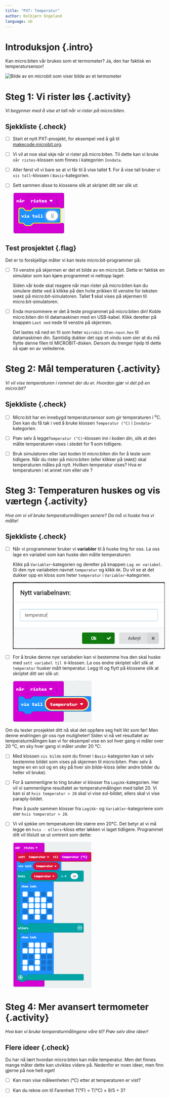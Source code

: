 ```yaml
---
title: "PXT: Temperatur"
author: Kolbjørn Engeland
language: nb
---
```



# Introduksjon {.intro}

Kan micro:biten vår brukes som et termometer? Ja, den har faktisk en temperatursensor!

![Bilde av en microbit som viser bilde av et termometer](temperatur.jpg)


# Steg 1: Vi rister løs {.activity}

*Vi begynner med å vise et tall når vi rister på micro:biten.*

## Sjekkliste {.check}

- [ ] Start et nytt PXT-prosjekt, for eksempel ved å gå til
  [makecode.microbit.org](https://makecode.microbit.org/?lang=no).

- [ ] Vi vil at noe skal skje når vi rister på micro:biten. Til dette kan vi
  bruke `når ristes`-klossen som finnes i kategorien `Inndata`.

- [ ] Aller først vil vi bare se at vi får til å vise tallet __1__. For å vise
  tall bruker vi `vis tall`-klossen i `Basis`-kategorien.

- [ ] Sett sammen disse to klossene slik at skriptet ditt ser slik ut:

    ![Bilde av "ristes" og "vis tall" klossene](temperaturskript_1.png)

## Test prosjektet {.flag}

Det er to forskjellige måter vi kan teste micro:bit-programmer på:

- [ ] Til venstre på skjermen er det et bilde av en micro:bit. Dette er faktisk
  en simulator som kan kjøre programmet vi nettopp laget:

  Siden vår kode skal reagere når man rister på micro:biten kan du simulere
  dette ved å klikke på den hvite prikken til venstre for teksten `SHAKE` på
  micro:bit-simulatoren. Tallet __1__ skal vises på skjermen til
  micro:bit-simulatoren.

- [ ] Enda morsommere er det å teste programmet på micro:biten din! Koble
  micro:biten din til datamaskinen med en USB-kabel. Klikk deretter på knappen
  `Last ned` nede til venstre på skjermen.

  Det lastes nå ned en fil som heter `microbit-Uten-navn.hex` til datamaskinen
  din. Samtidig dukker det opp et vindu som sier at du må flytte denne filen til
  MICROBIT-disken. Dersom du trenger hjelp til dette så spør en av veilederne.


# Steg 2: Mål temperaturen {.activity}

*Vi vil vise temperaturen i rommet der du er. Hvordan gjør vi det på en micro:bit?*

## Sjekkliste {.check}

- [ ] Micro:bit har en innebygd temperatursensor som gir temperaturen i <sup>o</sup>C. 
  Den kan du få tak i ved å bruke klossen `Temperatur (°C)` i `Inndata`-kategorien.

- [ ] Prøv selv å legge`Temperatur (°C)`-klossen inn i koden din, slik at
  den målte temperaturen vises i stedet for __1__ som tidligere.

- [ ] Bruk simulatoren eller last koden til micro:biten din for å teste som
  tidligere. Når du rister på micro:biten (eller klikker på `SHAKE`) skal
  temperaturen måles på nytt. Hvilken temperatur vises? Hva er temperaturen i et annet rom eller ute ?


# Steg 3: Temperaturen huskes og vis værtegn {.activity}

*Hva om vi vil bruke temperaturmålingen senere? Da må vi huske hva vi målte!*

## Sjekkliste {.check}

- [ ] Når vi programmerer bruker vi __variabler__ til å huske ting for oss. La
  oss lage en variabel som kan huske den målte temperaturen:

  Klikk på `Variabler`-kategorien og deretter på knappen `Lag en variabel`. Gi
  den nye variabelen navnet `temperatur` og klikk `OK`. Du vil se at det dukker opp
  en kloss som heter `temperatur` i `Variabler`-kategorien.

  ![Bilde av hvordan lage en ny variabel](variabel_temperatur.png)

- [ ] For å bruke denne nye variabelen kan vi bestemme hva den skal huske med
  `sett variabel til 0`-klossen. La oss endre skriptet vårt slik at `temperatur`
  husker målt temperatur. Legg til og flytt på klossene slik at skriptet ditt
  ser slik ut:

  ![Viser scriptet som nå bruker variabelen temperatur](temperaturskript_2.png)

Om du tester prosjektet ditt nå skal det oppføre seg helt likt som før! Men
denne endringen gir oss nye muligheter! Siden vi nå vet resultatet av
temperaturmålingen kan vi for eksempel vise en sol hver gang vi måler over 20 °C, en sky hver gang vi måler under 20 °C:

- [ ] Med klossen `vis bilde` som du finner i `Basis`-kategorien kan vi selv
  bestemme bildet som vises på skjermen til micro:biten. Prøv selv å tegne en
  en sol og en sky på hver sin bilde-kloss (eller andre bilder du heller vil bruke).

- [ ] For å sammenligne to ting bruker vi klosser fra `Logikk`-kategorien. Her
  vil vi sammenligne resultatet av temperaturmålingen med tallet 20. Vi kan si at
  `hvis temperatur > 20` skal vi vise sol-bildet, ellers skal vi vise paraply-bildet.

  Prøv å pusle sammen klosser fra `Logikk`- og `Variabler`-kategoriene som sier
  `hvis temperatur > 20`.

- [ ] Vi vil sjekke om temperaturen ble større enn 20°C. Det betyr at vi må legge en 
 `hvis - ellers`-kloss etter løkken vi laget
  tidligere. Programmet ditt vil tilslutt se ut omtrent som dette:

    ![Bilde av scriptet for å vise sol og sky bilde etter at temperaturen er målt](temperaturskript_3.png)

# Steg 4: Mer avansert termometer {.activity}

*Hva kan vi bruke temperaturmålingene våre til? Prøv selv dine ideer!*

## Flere ideer {.check}

Du har nå lært hvordan micro:biten kan måle temperatur. Men det finnes mange måter
dette kan utvikles videre på. Nedenfor er noen ideer, men finn gjerne på noe
helt eget!

- [ ] Kan man vise måleenheten (°C) etter at temperaturen er vist? 

- [ ] Kan du rekne om til Farenheit T(°F) = T(°C) × 9/5 + 3? 


